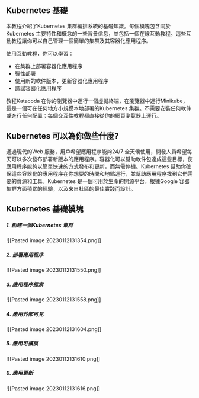 ## Kubernetes 基礎

本教程介紹了Kubernetes 集群編排系統的基礎知識。每個模塊包含關於Kubernetes 主要特性和概念的一些背景信息，並包括一個在線互動教程。這些互動教程讓你可以自己管理一個簡單的集群及其容器化應用程序。

使用互動教程，你可以學習：

-   在集群上部署容器化應用程序
-   彈性部署
-   使用新的軟件版本，更新容器化應用程序
-   調試容器化應用程序

教程Katacoda 在你的瀏覽器中運行一個虛擬終端，在瀏覽器中運行Minikube，這是一個可在任何地方小規模本地部署的Kubernetes 集群。不需要安裝任何軟件或進行任何配置；每個交互性教程都直接從你的網頁瀏覽器上運行。

## Kubernetes 可以為你做些什麼?

通過現代的Web 服務，用戶希望應用程序能夠24/7 全天候使用，開發人員希望每天可以多次發布部署新版本的應用程序。容器化可以幫助軟件包達成這些目標，使應用程序能夠以簡單快速的方式發布和更新，而無需停機。Kubernetes 幫助你確保這些容器化的應用程序在你想要的時間和地點運行，並幫助應用程序找到它們需要的資源和工具。Kubernetes 是一個可用於生產的開源平台，根據Google 容器集群方面積累的經驗，以及來自社區的最佳實踐而設計。


## Kubernetes 基礎模塊


##### 1. 創建一個Kubernetes 集群

![[Pasted image 20230112131354.png]]


##### 2. 部署應用程序

![[Pasted image 20230112131550.png]]

##### 3. 應用程序探索


![[Pasted image 20230112131558.png]]

##### 4. 應用外部可見

![[Pasted image 20230112131604.png]]

##### 5. 應用可擴展

![[Pasted image 20230112131610.png]]

##### 6. 應用更新

![[Pasted image 20230112131616.png]]
